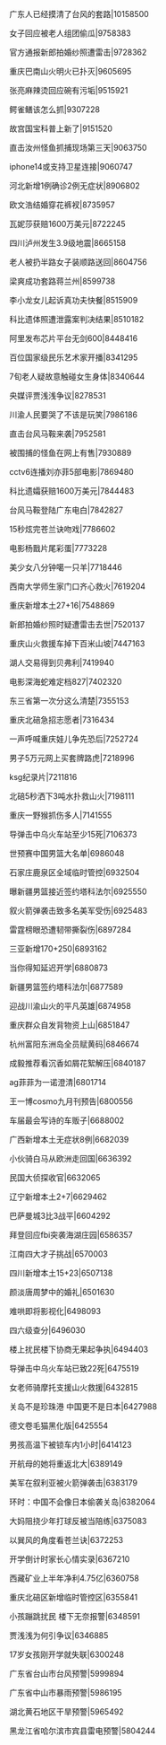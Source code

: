 广东人已经摸清了台风的套路|10158500

女子回应被老人组团偷瓜|9758383

官方通报新郎拍婚纱照遭雷击|9728362

重庆巴南山火明火已扑灭|9605695

张亮麻辣烫回应碗有污垢|9515921

鳄雀鳝该怎么抓|9307228

故宫国宝科普上新了|9151520

直击汝州怪鱼抓捕现场第三天|9063750

iphone14或支持卫星连接|9060747

河北新增1例确诊2例无症状|8906802

欧文浩结婚穿花裤衩|8735957

瓦妮莎获赔1600万美元|8722245

四川泸州发生3.9级地震|8665158

老人被扔半路女子装顺路送回|8604756

梁爽成功套路蒋兰州|8599738

李小龙女儿起诉真功夫快餐|8515909

科比遗体照遭泄露案判决结果|8510182

阿里发布芯片平台无剑600|8448416

百位国家级民乐艺术家开播|8341295

7旬老人疑故意触碰女生身体|8340644

央媒评贾浅浅争议|8278531

川渝人民要哭了不该是玩笑|7986186

直击台风马鞍来袭|7952581

被围捕的怪鱼在网上有售|7930889

cctv6连播刘亦菲5部电影|7869480

科比遗孀获赔1600万美元|7844483

台风马鞍登陆广东电白|7842827

15秒炫完苍兰诀吻戏|7786602

电影杨戬片尾彩蛋|7773228

美少女八分钟噶一只羊|7718446

西南大学师生家门口齐心救火|7619204

重庆新增本土27+16|7548869

新郎拍婚纱照时疑遭雷击去世|7520137

重庆山火救援车掉下百米山坡|7447163

湖人交易得到贝弗利|7419940

电影深海蛇难定档827|7402320

东三省第一次分这么清楚|7355153

重庆北碚急招志愿者|7316434

一声呼喊重庆娃儿争先恐后|7252724

男子5万元网上买套牌路虎|7218996

ksg纪录片|7211816

北碚5秒洒下3吨水扑救山火|7198111

重庆一野猴抓伤多人|7141555

导弹击中乌火车站至少15死|7106373

世预赛中国男篮大名单|6986048

石家庄鹿泉区全域临时管控|6932504

曝新疆男篮接近签约塔科法尔|6925550

叙火箭弹袭击致多名美军受伤|6925483

雷霆榜眼恐遭韧带撕裂伤|6897284

三亚新增170+250|6893162

当你得知延迟开学|6880873

新疆男篮签约塔科法尔|6877589

迎战川渝山火的平凡英雄|6874958

重庆群众自发背物资上山|6851847

杭州富阳东洲岛全员赋黄码|6846674

成毅推荐看沉香如屑花絮解压|6840187

ag菲菲为一诺澄清|6801714

王一博cosmo九月刊预告|6800556

车届最会写诗的车贩子|6688002

广西新增本土无症状8例|6682039

小伙骑白马从欧洲走回国|6636392

民国大侦探收官|6632065

辽宁新增本土2+7|6629462

巴萨曼城3比3战平|6604292

拜登回应fbi突袭海湖庄园|6586357

江南四大才子挑战|6570003

四川新增本土15+23|6507138

颜淡唐周梦中的婚礼|6501630

难哄即将影视化|6498093

四六级查分|6496030

楼上扰民楼下协商无果起争执|6494403

导弹击中乌火车站已致22死|6475519

女老师骑摩托支援山火救援|6432815

关岛不是珍珠港 中国更不是日本|6427988

德文卷毛猫黑化版|6425554

男孩高温下被锁车内1小时|6414123

开航母的她将重返北大|6389149

美军在叙利亚被火箭弹袭击|6383179

环时：中国不会像日本偷袭关岛|6382064

大妈阻挠少年打球反被当陪练|6375083

以巽风的角度看苍兰诀|6372253

开学倒计时家长心情实录|6367210

西藏矿业上半年净利4.75亿|6360758

重庆北碚区新增临时管控区|6355841

小孩蹦跳扰民 楼下无奈报警|6348591

贾浅浅为何引争议|6346885

17岁女孩刚开学就失联|6300248

广东省台山市台风预警|5999894

广东省中山市暴雨预警|5986195

湖北黄石地区干旱预警|5965492

黑龙江省哈尔滨市宾县雷电预警|5804244

